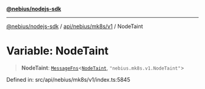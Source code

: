 [**@nebius/nodejs-sdk**](../../../../../README.md)

---

[@nebius/nodejs-sdk](../../../../../README.md) / [api/nebius/mk8s/v1](../README.md) / NodeTaint

# Variable: NodeTaint

> **NodeTaint**: [`MessageFns`](../../../../../runtime/protos/core/interfaces/MessageFns.md)\<[`NodeTaint`](../interfaces/NodeTaint.md), `"nebius.mk8s.v1.NodeTaint"`\>

Defined in: src/api/nebius/mk8s/v1/index.ts:5845

